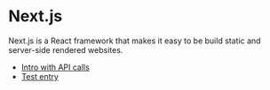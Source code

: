 # Next.js

Next.js is a React framework that makes it easy to be build static and server-side rendered websites.

<div class="menu"></div>

-   [Intro with API calls](intro)
-   [Test entry](testentry)
